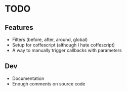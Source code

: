 TODO
=

Features
-
* Filters (before, after, around, global)
* Setup for coffescript (although I hate coffescript)
* A way to manually trigger callbacks with parameters

Dev
-
* Documentation
* Enough comments on source code
